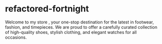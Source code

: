 # refactored-fortnight
Welcome to my store , your one-stop destination for the latest in footwear, fashion, and timepieces. We are proud to offer a carefully curated collection of high-quality shoes, stylish clothing, and elegant watches for all occasions. 
